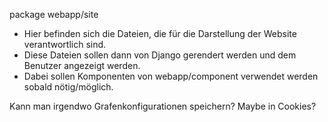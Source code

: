 package webapp/site

- Hier befinden sich die Dateien, die für die Darstellung der Website verantwortlich sind. 
- Diese Dateien sollen dann von Django gerendert werden und dem Benutzer angezeigt werden.
- Dabei sollen Komponenten von webapp/component verwendet werden sobald nötig/möglich.

Kann man irgendwo Grafenkonfigurationen speichern? Maybe in Cookies?
